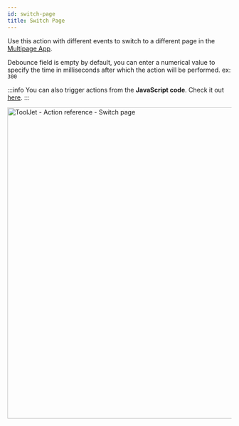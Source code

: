 ```yaml
---
id: switch-page
title: Switch Page
---
```


Use this action with different events to switch to a different page in the [Multipage App](/docs/tutorial/pages).

Debounce field is empty by default, you can enter a numerical value to specify the time in milliseconds after which the action will be performed. ex: `300`

:::info
You can also trigger actions from the **JavaScript code**. Check it out [here](/docs/how-to/run-actions-from-runjs).
:::

<div style={{textAlign: 'center'}}>

<img className="screenshot-full" src="/img/actions/page/switchpage2.png" alt="ToolJet - Action reference - Switch page" width="700"/>

</div>
